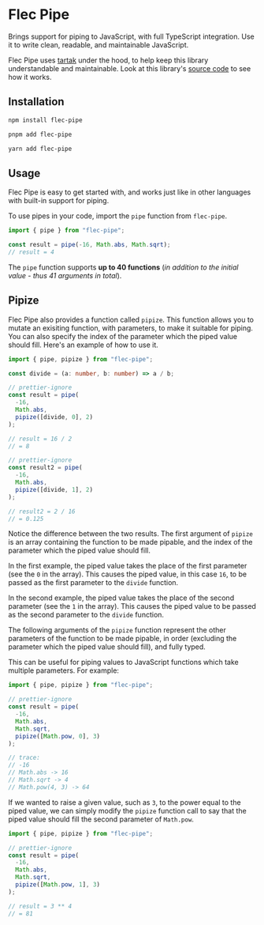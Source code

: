 # Flec Pipe

Brings support for piping to JavaScript, with full TypeScript integration. Use it to write clean, readable, and maintainable JavaScript.

Flec Pipe uses [tartak](https://npmjs.com/package/tartak) under the hood, to help keep this library understandable and maintainable. Look at this library's [source code](https://github.com/twilkinson3421/flec-pipe) to see how it works.

## Installation

```bash
npm install flec-pipe
```

```bash
pnpm add flec-pipe
```

```bash
yarn add flec-pipe
```

## Usage

Flec Pipe is easy to get started with, and works just like in other languages with built-in support for piping.

To use pipes in your code, import the `pipe` function from `flec-pipe`.

```ts
import { pipe } from "flec-pipe";

const result = pipe(-16, Math.abs, Math.sqrt);
// result = 4
```

The `pipe` function supports **up to 40 functions** (_in addition to the initial value - thus 41 arguments in total_).

## Pipize

Flec Pipe also provides a function called `pipize`. This function allows you to mutate an exisiting function, with parameters, to make it suitable for piping. You can also specify the index of the parameter which the piped value should fill. Here's an example of how to use it.

```ts
import { pipe, pipize } from "flec-pipe";

const divide = (a: number, b: number) => a / b;

// prettier-ignore
const result = pipe(
  -16,
  Math.abs,
  pipize([divide, 0], 2)
);

// result = 16 / 2
// = 8

// prettier-ignore
const result2 = pipe(
  -16,
  Math.abs,
  pipize([divide, 1], 2)
);

// result2 = 2 / 16
// = 0.125
```

Notice the difference between the two results. The first argument of `pipize` is an array containing the function to be made pipable, and the index of the parameter which the piped value should fill.

In the first example, the piped value takes the place of the first parameter (see the `0` in the array). This causes the piped value, in this case `16`, to be passed as the first parameter to the `divide` function.

In the second example, the piped value takes the place of the second parameter (see the `1` in the array). This causes the piped value to be passed as the second parameter to the `divide` function.

The following arguments of the `pipize` function represent the other parameters of the function to be made pipable, in order (excluding the parameter which the piped value should fill), and fully typed.

This can be useful for piping values to JavaScript functions which take multiple parameters. For example:

```ts
import { pipe, pipize } from "flec-pipe";

// prettier-ignore
const result = pipe(
  -16,
  Math.abs,
  Math.sqrt,
  pipize([Math.pow, 0], 3)
);

// trace:
// -16
// Math.abs -> 16
// Math.sqrt -> 4
// Math.pow(4, 3) -> 64
```

If we wanted to raise a given value, such as `3`, to the power equal to the piped value, we can simply modify the `pipize` function call to say that the piped value should fill the second parameter of `Math.pow`.

```ts
import { pipe, pipize } from "flec-pipe";

// prettier-ignore
const result = pipe(
  -16,
  Math.abs,
  Math.sqrt,
  pipize([Math.pow, 1], 3)
);

// result = 3 ** 4
// = 81
```
